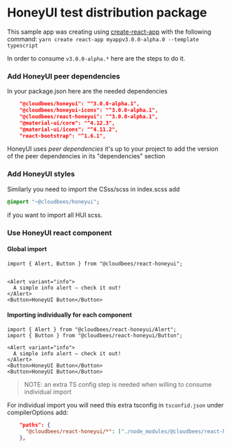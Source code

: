 # HoneyUI test distribution package

This sample app was creating using [create-react-app](https://github.com/facebook/create-react-app) with the following command:
`yarn create react-app myappv3.0.0-alpha.0 --template typescript`

In order to consume `v3.0.0-alpha.*` here are the steps to do it.


### Add HoneyUI peer dependencies
In your package.json here are the needed dependencies
```json
    "@cloudbees/honeyui": "^3.0.0-alpha.1",
    "@cloudbees/honeyui-icons": "^3.0.0-alpha.1",
    "@cloudbees/react-honeyui": "^3.0.0-alpha.1",
    "@material-ui/core": "^4.12.3",
    "@material-ui/icons": "^4.11.2",
    "react-bootstrap": "^1.6.1",
```
HoneyUI uses *peer dependencies* it's up to your project to add the version of the peer dependencies in its "dependencies" section

### Add HoneyUI styles
Similarly you need to import the CSss/scss
in index.scss add

```sass
@import "~@cloudbees/honeyui";
```
 if you want to import all HUI scss.

### Use HoneyUI react component

#### Global import

```tsx
import { Alert, Button } from "@cloudbees/react-honeyui";


<Alert variant="info">
  A simple info alert — check it out!
</Alert>
<Button>HoneyUI Button</Button>
```

#### Importing individually for each component

```tsx
import { Alert } from "@cloudbees/react-honeyui/Alert";
import { Button } from "@cloudbees/react-honeyui/Button";

<Alert variant="info">
  A simple info alert — check it out!
</Alert>
<Button>HoneyUI Button</Button>
<Button>HoneyUI Button</Button>
```

> NOTE: an extra TS config step is needed when willing to consume individual import

For individual import you will need this extra tsconfig in `tsconfid.json` under compilerOptions add:

```json
    "paths": {
      "@cloudbees/react-honeyui/*": ["./node_modules/@cloudbees/react-honeyui/dist/*"]
    },
```
